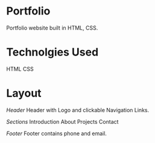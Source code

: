 # Portfolio
Portfolio website built in HTML, CSS.

# Technolgies Used
HTML
CSS

# Layout
*Header*
Header with Logo and clickable Navigation Links.

*Sections*
Introduction 
About 
Projects
Contact

*Footer*
Footer contains phone and email.






